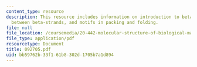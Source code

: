 ```yaml
---
content_type: resource
description: This resource includes information on introduction to beta-sheets, bonding
  between beta-strands, and motifs in packing and folding.
file: null
file_location: /coursemedia/20-442-molecular-structure-of-biological-materials-be-442-fall-2005/bb59762b33f161b8302d1705b7a1d894_092705.pdf
file_type: application/pdf
resourcetype: Document
title: 092705.pdf
uid: bb59762b-33f1-61b8-302d-1705b7a1d894
---
```

